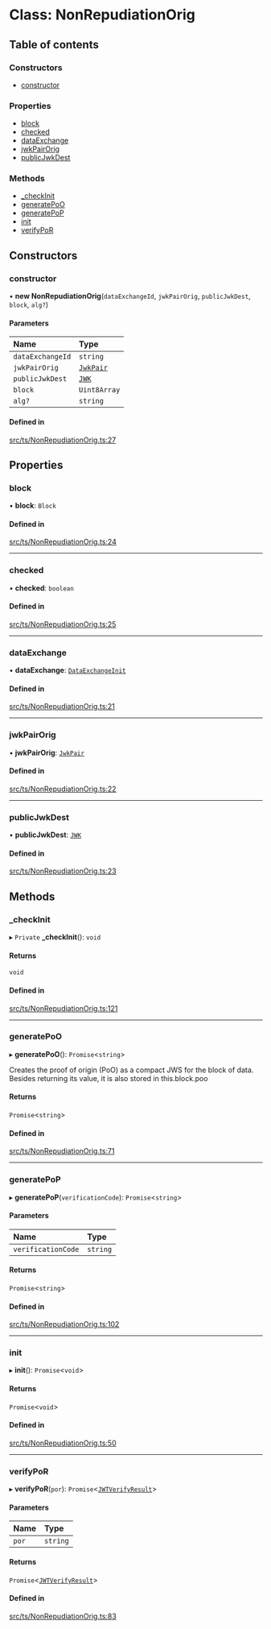 # Class: NonRepudiationOrig

## Table of contents

### Constructors

- [constructor](NonRepudiationOrig.md#constructor)

### Properties

- [block](NonRepudiationOrig.md#block)
- [checked](NonRepudiationOrig.md#checked)
- [dataExchange](NonRepudiationOrig.md#dataexchange)
- [jwkPairOrig](NonRepudiationOrig.md#jwkpairorig)
- [publicJwkDest](NonRepudiationOrig.md#publicjwkdest)

### Methods

- [\_checkInit](NonRepudiationOrig.md#_checkinit)
- [generatePoO](NonRepudiationOrig.md#generatepoo)
- [generatePoP](NonRepudiationOrig.md#generatepop)
- [init](NonRepudiationOrig.md#init)
- [verifyPoR](NonRepudiationOrig.md#verifypor)

## Constructors

### constructor

• **new NonRepudiationOrig**(`dataExchangeId`, `jwkPairOrig`, `publicJwkDest`, `block`, `alg?`)

#### Parameters

| Name | Type |
| :------ | :------ |
| `dataExchangeId` | `string` |
| `jwkPairOrig` | [`JwkPair`](../interfaces/JwkPair.md) |
| `publicJwkDest` | [`JWK`](../interfaces/JWK.md) |
| `block` | `Uint8Array` |
| `alg?` | `string` |

#### Defined in

[src/ts/NonRepudiationOrig.ts:27](https://gitlab.com/i3-market/code/wp3/t3.3/non-repudiable-exchange/non-repudiable-proofs/-/blob/d1778d3/src/ts/NonRepudiationOrig.ts#L27)

## Properties

### block

• **block**: `Block`

#### Defined in

[src/ts/NonRepudiationOrig.ts:24](https://gitlab.com/i3-market/code/wp3/t3.3/non-repudiable-exchange/non-repudiable-proofs/-/blob/d1778d3/src/ts/NonRepudiationOrig.ts#L24)

___

### checked

• **checked**: `boolean`

#### Defined in

[src/ts/NonRepudiationOrig.ts:25](https://gitlab.com/i3-market/code/wp3/t3.3/non-repudiable-exchange/non-repudiable-proofs/-/blob/d1778d3/src/ts/NonRepudiationOrig.ts#L25)

___

### dataExchange

• **dataExchange**: [`DataExchangeInit`](../interfaces/DataExchangeInit.md)

#### Defined in

[src/ts/NonRepudiationOrig.ts:21](https://gitlab.com/i3-market/code/wp3/t3.3/non-repudiable-exchange/non-repudiable-proofs/-/blob/d1778d3/src/ts/NonRepudiationOrig.ts#L21)

___

### jwkPairOrig

• **jwkPairOrig**: [`JwkPair`](../interfaces/JwkPair.md)

#### Defined in

[src/ts/NonRepudiationOrig.ts:22](https://gitlab.com/i3-market/code/wp3/t3.3/non-repudiable-exchange/non-repudiable-proofs/-/blob/d1778d3/src/ts/NonRepudiationOrig.ts#L22)

___

### publicJwkDest

• **publicJwkDest**: [`JWK`](../interfaces/JWK.md)

#### Defined in

[src/ts/NonRepudiationOrig.ts:23](https://gitlab.com/i3-market/code/wp3/t3.3/non-repudiable-exchange/non-repudiable-proofs/-/blob/d1778d3/src/ts/NonRepudiationOrig.ts#L23)

## Methods

### \_checkInit

▸ `Private` **_checkInit**(): `void`

#### Returns

`void`

#### Defined in

[src/ts/NonRepudiationOrig.ts:121](https://gitlab.com/i3-market/code/wp3/t3.3/non-repudiable-exchange/non-repudiable-proofs/-/blob/d1778d3/src/ts/NonRepudiationOrig.ts#L121)

___

### generatePoO

▸ **generatePoO**(): `Promise`<`string`\>

Creates the proof of origin (PoO) as a compact JWS for the block of data. Besides returning its value, it is also stored in this.block.poo

#### Returns

`Promise`<`string`\>

#### Defined in

[src/ts/NonRepudiationOrig.ts:71](https://gitlab.com/i3-market/code/wp3/t3.3/non-repudiable-exchange/non-repudiable-proofs/-/blob/d1778d3/src/ts/NonRepudiationOrig.ts#L71)

___

### generatePoP

▸ **generatePoP**(`verificationCode`): `Promise`<`string`\>

#### Parameters

| Name | Type |
| :------ | :------ |
| `verificationCode` | `string` |

#### Returns

`Promise`<`string`\>

#### Defined in

[src/ts/NonRepudiationOrig.ts:102](https://gitlab.com/i3-market/code/wp3/t3.3/non-repudiable-exchange/non-repudiable-proofs/-/blob/d1778d3/src/ts/NonRepudiationOrig.ts#L102)

___

### init

▸ **init**(): `Promise`<`void`\>

#### Returns

`Promise`<`void`\>

#### Defined in

[src/ts/NonRepudiationOrig.ts:50](https://gitlab.com/i3-market/code/wp3/t3.3/non-repudiable-exchange/non-repudiable-proofs/-/blob/d1778d3/src/ts/NonRepudiationOrig.ts#L50)

___

### verifyPoR

▸ **verifyPoR**(`por`): `Promise`<[`JWTVerifyResult`](../interfaces/JWTVerifyResult.md)\>

#### Parameters

| Name | Type |
| :------ | :------ |
| `por` | `string` |

#### Returns

`Promise`<[`JWTVerifyResult`](../interfaces/JWTVerifyResult.md)\>

#### Defined in

[src/ts/NonRepudiationOrig.ts:83](https://gitlab.com/i3-market/code/wp3/t3.3/non-repudiable-exchange/non-repudiable-proofs/-/blob/d1778d3/src/ts/NonRepudiationOrig.ts#L83)

